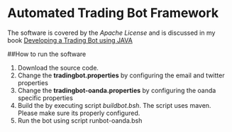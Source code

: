# Automated Trading Bot Framework

The software is covered by the *Apache License* and is discussed in my book [Developing a Trading Bot using JAVA](http://www.leanpub.com/tradingbot)

##How to run the software

1. Download the source code.
2. Change the **tradingbot.properties** by configuring the email and twitter properties
3. Change the **tradingbot-oanda.properties** by configuring the oanda specific properties
4. Build the by executing script *buildbot.bsh*. The script uses maven. Please make sure its properly configured.
5. Run the bot using script runbot-oanda.bsh
